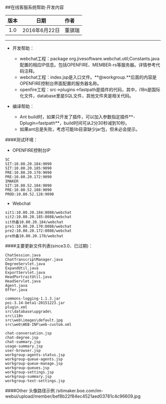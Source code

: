##在线客服系统帮助·开发内容

版本|日期|作者
:--:|:--:|:--
1.0|2016年6月22日|董骐瑞

---

- 开发帮助：  
  - webchat工程：package org.jivesoftware.webchat.util;Constants.java配置的相应IP信息。包括OPENFIRE、MEMBER-rs等服务器。详情参考代码注释。  
  - webchat工程：index.jsp是入口文件。**@workgroup.**后面的内容是OPENFIRE控制台界面配置的服务器名称。
  - openfire工程：src->plugins->fastpath是插件的代码，其中，i18n是国际化文件，database里是SQL文件，其他文件夹是相关代码。
  
- 编译帮助：
  - Ant build时，如果只开发了插件，可以加入参数指定插件**-Dplugin=fastpath**，build时间可从2分30秒减到10秒。
  - 如果ant总是失败，考虑可能lib目录缺少jar包，但未必会提示。  
  
####测试环境：  

- OPENFIRE控制台IP

```
SC
SIT:10.80.20.184:9090
SIT:10.80.20.185:9090
PRE:10.80.20.170:9090
PRE:10.80.20.172:9090
IMAKER
SIT:10.80.52.104:9090
PRE:10.80.52.108:9090
PROD:10.80.52.128:9090
```

- Webchat

```
sit1:10.80.20.184:8088/webchat
sit2:10.80.20.185:8088/webchat
sit热备10.80.20.184/webchat
pre1:10.80.20.170:8088/webchat
pre2:10.80.20.172:8088/webchat
pre热备10.80.20.170/webchat
```

####主要更新文件列表(since3.0、已过期)：

```
ChatSession.java
ChatTranscriptManager.java
DegreeServlet.java
ExpandUtil.java
ExportServlet.java
HeadPortraitUtil.java
HeadServlet.java
Agent.java
Offer.java

commons-logging-1.1.3.jar
poi-3.14-beta1-20151223.jar
plugin.xml
src\database\upgrade\
src\i18n
src\web\images\default.jpg
src\web\WEB-INF\web-custom.xml

chat-conversation.jsp
chat-degree.jsp
chat-summary.jsp
usage-summary.jsp
user-browser.jsp
workgroup-agents-status.jsp
workgroup-queue-agents.jsp
workgroup-queue-manage.jsp
workgroup-queues.jsp
workgroup-settings.jsp
workgroup-summary.jsp
workgroup-text-settings.jsp
```


####Other
头像路径示例
/sitimaker.boe.com/im-webui/upload/member/bef8b22f84ec4521aed03781c4c96609.jpg


